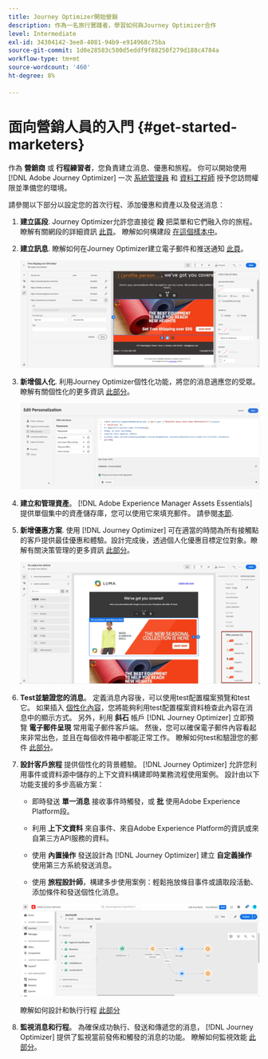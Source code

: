 ```yaml
---
title: Journey Optimizer開始營銷
description: 作為一名旅行實踐者，學習如何與Journey Optimizer合作
level: Intermediate
exl-id: 34304142-3ee8-4081-94b9-e914968c75ba
source-git-commit: 1d0e28583c500d5eddf9f88250f279d188c4784a
workflow-type: tm+mt
source-wordcount: '460'
ht-degree: 8%

---
```


# 面向營銷人員的入門 {#get-started-marketers}

作為 **營銷商** 或 **行程練習者**，您負責建立消息、優惠和旅程。 你可以開始使用 [!DNL Adobe Journey Optimizer] 一次 [系統管理員](administrator.md) 和 [資料工程師](data-engineer.md) 授予您訪問權限並準備您的環境。

請參閱以下部分以設定您的首次行程、添加優惠和資產以及發送消息：

1. **建立區段**. Journey Optimizer允許您直接從 **段** 把菜單和它們融入你的旅程。  瞭解有關網段的詳細資訊 [此頁](../../segment/about-segments.md)。 瞭解如何構建段 [在這個樣本中](../../segment/creating-a-segment.md)。

1. **建立訊息**. 瞭解如何在Journey Optimizer建立電子郵件和推送通知 [此頁](../../messages/get-started-content.md)。

   ![](../assets/email_designer_7.png)

1. **新增個人化**. 利用Journey Optimizer個性化功能，將您的消息適應您的受眾。 瞭解有關個性化的更多資訊 [此部分](../../personalization/personalize.md)。

   ![](../assets/perso_ee2.png)

1. **建立和管理資產**。 [!DNL Adobe Experience Manager Assets Essentials] 提供單個集中的資產儲存庫，您可以使用它來填充郵件。 請參閱[本節](../../design/assets-essentials.md).

1. **新增優惠方案**. 使用 [!DNL Journey Optimizer] 可在適當的時間為所有接觸點的客戶提供最佳優惠和體驗。設計完成後，透過個人化優惠目標定位對象。瞭解有關決策管理的更多資訊 [此部分](../../offers/get-started/starting-offer-decisioning.md)。

   ![](../assets/offers-e2e-offers-displayed.png)

1. **Test並驗證您的消息**。 定義消息內容後，可以使用test配置檔案預覽和test它。 如果插入 [個性化內容](../../personalization/personalize.md)，您將能夠利用test配置檔案資料檢查此內容在消息中的顯示方式。 另外，利用 **斜石** 帳戶 [!DNL Journey Optimizer] 立即預覽 **電子郵件呈現** 常用電子郵件客戶端。 然後，您可以確保電子郵件內容看起來非常出色，並且在每個收件箱中都能正常工作。 瞭解如何test和驗證您的郵件 [此部分](../../design/preview.md)。

1. **設計客戶旅程** 提供個性化的背景體驗。 [!DNL Journey Optimizer] 允許您利用事件或資料源中儲存的上下文資料構建即時業務流程使用案例。 設計由以下功能支援的多步高級方案：

   * 即時發送 **單一消息** 接收事件時觸發，或 **批** 使用Adobe Experience Platform段。

   * 利用 **上下文資料** 來自事件、來自Adobe Experience Platform的資訊或來自第三方API服務的資料。

   * 使用 **內置操作** 發送設計為 [!DNL Journey Optimizer] 建立 **自定義操作** 使用第三方系統發送消息。

   * 使用 **旅程設計師**，構建多步使用案例：輕鬆拖放條目事件或讀取段活動、添加條件和發送個性化消息。

   ![](../assets/copy-paste3.png)

   瞭解如何設計和執行行程 [此部分](../../building-journeys/journey-gs.md)

1. **監視消息和行程**。 為確保成功執行、發送和傳遞您的消息， [!DNL Journey Optimizer] 提供了監視當前發佈和觸發的消息的功能。 瞭解如何監視效能 [此部分](../../reports/message-monitoring.md)。
